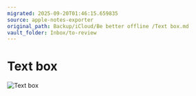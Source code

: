```yaml
---
migrated: 2025-09-20T01:46:15.659835
source: apple-notes-exporter
original_path: Backup/iCloud/Be better offline /Text box.md
vault_folder: Inbox/to-review
---
```

# Text box
![Text box](images/Text%20box.png)

